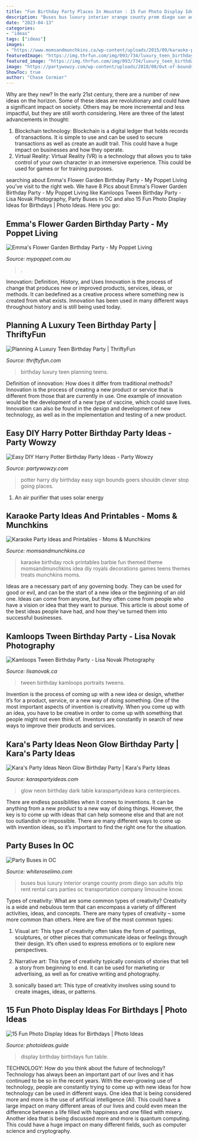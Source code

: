 ```yaml
---
title: "Fun Birthday Party Places In Houston : 15 Fun Photo Display Ideas For Birthdays"
description: "Buses bus luxury interior orange county prom diego san adults trip rent rental cars parties oc transportation company limousine know"
date: "2023-04-13"
categories:
- "ideas"
tags: ["ideas"]
images:
- "https://www.momsandmunchkins.ca/wp-content/uploads/2015/09/karaoke-party-ideas-9.jpg"
featuredImage: "https://img.thrfun.com/img/093/734/luxury_teen_birthday_l2.jpg"
featured_image: "https://img.thrfun.com/img/093/734/luxury_teen_birthday_l2.jpg"
image: "https://partywowzy.com/wp-content/uploads/2018/08/Out-of-bounds.jpg"
ShowToc: true
author: "Chase Cormier"
---
```



Why are they new?
In the early 21st century, there are a number of new ideas on the horizon. Some of these ideas are revolutionary and could have a significant impact on society. Others may be more incremental and less impactful, but they are still worth considering. Here are three of the latest advancements in thought: 
1) Blockchain technology: Blockchain is a digital ledger that holds records of transactions. It is simple to use and can be used to secure transactions as well as create an audit trail. This could have a huge impact on businesses and how they operate. 
2) Virtual Reality: Virtual Reality (VR) is a technology that allows you to take control of your own character in an immersive experience. This could be used for games or for training purposes.

	

		
searching about Emma&#039;s Flower Garden Birthday Party - My Poppet Living you've visit to the right web. We have 8 Pics about Emma&#039;s Flower Garden Birthday Party - My Poppet Living like Kamloops Tween Birthday Party - Lisa Novak Photography, Party Buses in OC and also 15 Fun Photo Display Ideas for Birthdays | Photo Ideas. Here you go:
		
    
## Emma&#039;s Flower Garden Birthday Party - My Poppet Living

<img loading=lazy src="http://mypoppet.com.au/living/mp-content/uploads/2015/03/flower-party-table.jpg" onerror="this.onerror=null;this.src='https://tse2.mm.bing.net/th?id=OIP.TR8RZgwmj7jmBOe_UVybKgHaJ4&amp;pid=15.1';" alt="Emma&#039;s Flower Garden Birthday Party - My Poppet Living">

_Source: mypoppet.com.au_

>. 

	

Innovation: Definition, History, and Uses
Innovation is the process of change that produces new or improved products, services, ideas, or methods. It can bedefined as a creative process where something new is created from what exists. Innovation has been used in many different ways throughout history and is still being used today.

    
## Planning A Luxury Teen Birthday Party | ThriftyFun

<img loading=lazy src="https://img.thrfun.com/img/093/734/luxury_teen_birthday_l2.jpg" onerror="this.onerror=null;this.src='https://tse1.mm.bing.net/th?id=OIP.6J-2lvQUSxok4TwrOT7FMAHaLT&amp;pid=15.1';" alt="Planning A Luxury Teen Birthday Party | ThriftyFun">

_Source: thriftyfun.com_

>birthday luxury teen planning teens. 

	

Definition of innovation: How does it differ from traditional methods?
Innovation is the process of creating a new product or service that is different from those that are currently in use. One example of innovation would be the development of a new type of vaccine, which could save lives. Innovation can also be found in the design and development of new technology, as well as in the implementation and testing of a new product.

    
## Easy DIY Harry Potter Birthday Party Ideas - Party Wowzy

<img loading=lazy src="https://partywowzy.com/wp-content/uploads/2018/08/Out-of-bounds.jpg" onerror="this.onerror=null;this.src='https://tse2.mm.bing.net/th?id=OIP.cpOEiiadskm1o9AGaYpRUQHaLH&amp;pid=15.1';" alt="Easy DIY Harry Potter Birthday Party Ideas - Party Wowzy">

_Source: partywowzy.com_

>potter harry diy birthday easy sign bounds goers shouldn clever stop going places. 

	

1. An air purifier that uses solar energy 

    
## Karaoke Party Ideas And Printables - Moms &amp; Munchkins

<img loading=lazy src="https://www.momsandmunchkins.ca/wp-content/uploads/2015/09/karaoke-party-ideas-9.jpg" onerror="this.onerror=null;this.src='https://tse1.mm.bing.net/th?id=OIP.v8TyBHAZFFv2BuQK2hj97gHaMB&amp;pid=15.1';" alt="Karaoke Party Ideas and Printables - Moms &amp; Munchkins">

_Source: momsandmunchkins.ca_

>karaoke birthday rock printables barbie fun themed theme momsandmunchkins idea diy royals decorations games teens themes treats munchkins moms. 

	

Ideas are a necessary part of any governing body. They can be used for good or evil, and can be the start of a new idea or the beginning of an old one. Ideas can come from anyone, but they often come from people who have a vision or idea that they want to pursue. This article is about some of the best ideas people have had, and how they've turned them into successful businesses.

    
## Kamloops Tween Birthday Party - Lisa Novak Photography

<img loading=lazy src="https://lisanovak.ca/wp-content/uploads/2020/09/Kamloops-birthday-party-tween-ideas-photoshoot_0003.jpg" onerror="this.onerror=null;this.src='https://tse3.mm.bing.net/th?id=OIP.BsB4QJ9t8XjB-UMP2SMDaAHaDb&amp;pid=15.1';" alt="Kamloops Tween Birthday Party - Lisa Novak Photography">

_Source: lisanovak.ca_

>tween birthday kamloops portraits tweens. 

	

Invention is the process of coming up with a new idea or design, whether it’s for a product, service, or a new way of doing something. One of the most important aspects of invention is creativity. When you come up with an idea, you have to be creative in order to come up with something that people might not even think of. Inventors are constantly in search of new ways to improve their products and services.

    
## Kara&#039;s Party Ideas Neon Glow Birthday Party | Kara&#039;s Party Ideas

<img loading=lazy src="https://karaspartyideas.com/wp-content/uploads/2017/08/Neon-Glow-Birthday-Party-via-Karas-Party-Ideas-KarasPartyIdeas.com19.jpeg" onerror="this.onerror=null;this.src='https://tse3.mm.bing.net/th?id=OIP.YeezG_3kPl2QTeVcyi5ZewHaLG&amp;pid=15.1';" alt="Kara&#039;s Party Ideas Neon Glow Birthday Party | Kara&#039;s Party Ideas">

_Source: karaspartyideas.com_

>glow neon birthday dark table karaspartyideas kara centerpieces. 

	

There are endless possibilities when it comes to inventions. It can be anything from a new product to a new way of doing things. However, the key is to come up with ideas that can help someone else and that are not too outlandish or impossible. There are many different ways to come up with invention ideas, so it’s important to find the right one for the situation.

    
## Party Buses In OC

<img loading=lazy src="http://whiteroselimo.com/wp-content/uploads/2012/08/1346383371party_buses.jpg" onerror="this.onerror=null;this.src='https://tse2.mm.bing.net/th?id=OIP.EPzBYW8xwd5qhago1JAU8wHaE8&amp;pid=15.1';" alt="Party Buses in OC">

_Source: whiteroselimo.com_

>buses bus luxury interior orange county prom diego san adults trip rent rental cars parties oc transportation company limousine know. 

	

Types of creativity: What are some common types of creativity?
Creativity is a wide and nebulous term that can encompass a variety of different activities, ideas, and concepts. There are many types of creativity – some more common than others. Here are five of the most common types:
1. Visual art: This type of creativity often takes the form of paintings, sculptures, or other pieces that communicate ideas or feelings through their design. It’s often used to express emotions or to explore new perspectives.

2. Narrative art: This type of creativity typically consists of stories that tell a story from beginning to end. It can be used for marketing or advertising, as well as for creative writing and photography.

3. sonically based art: This type of creativity involves using sound to create images, ideas, or patterns.

    
## 15 Fun Photo Display Ideas For Birthdays | Photo Ideas

<img loading=lazy src="http://photoideas.guide/wp-content/uploads/2017/07/Photo-Display-Ideas-for-Birthday-Party-8-1.jpg" onerror="this.onerror=null;this.src='https://tse3.mm.bing.net/th?id=OIP.eFPV1BDO0LrRr8W613JVxgHaLH&amp;pid=15.1';" alt="15 Fun Photo Display Ideas for Birthdays | Photo Ideas">

_Source: photoideas.guide_

>display birthday birthdays fun table. 

	

TECHNOLOGY: How do you think about the future of technology?
Technology has always been an important part of our lives and it has continued to be so in the recent years. With the ever-growing use of technology, people are constantly trying to come up with new ideas for how technology can be used in different ways. One idea that is being considered more and more is the use of artificial intelligence (AI). This could have a large impact on many different areas of our lives and could even mean the difference between a life filled with happiness and one filled with misery. Another idea that is being discussed more and more is quantum computing. This could have a huge impact on many different fields, such as computer science and cryptography.

